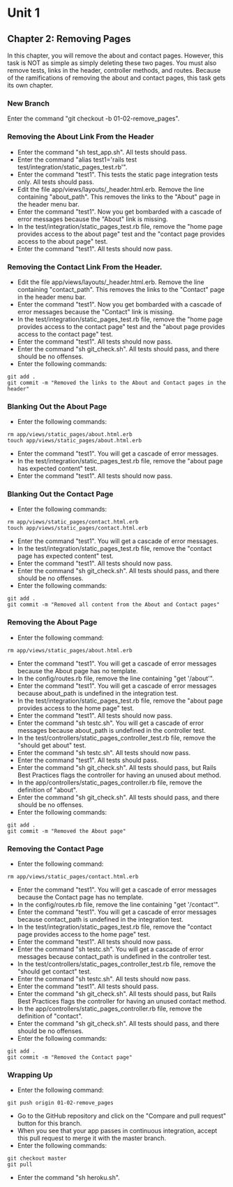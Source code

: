 # Unit 1
## Chapter 2: Removing Pages

In this chapter, you will remove the about and contact pages.  However, this task is NOT as simple as simply deleting these two pages.  You must also remove tests, links in the header, controller methods, and routes.  Because of the ramifications of removing the about and contact pages, this task gets its own chapter.

### New Branch
Enter the command "git checkout -b 01-02-remove_pages".

### Removing the About Link From the Header
* Enter the command "sh test_app.sh".  All tests should pass.
* Enter the command "alias test1='rails test test/integration/static_pages_test.rb'".
* Enter the command "test1".  This tests the static page integration tests only.  All tests should pass.
* Edit the file app/views/layouts/_header.html.erb.  Remove the line containing "about_path".  This removes the links to the "About" page in the header menu bar.
* Enter the command "test1".  Now you get bombarded with a cascade of error messages because the "About" link is missing.
* In the test/integration/static_pages_test.rb file, remove the "home page provides access to the about page" test and the "contact page provides access to the about page" test.
* Enter the command "test1".  All tests should now pass.

### Removing the Contact Link From the Header.
* Edit the file app/views/layouts/_header.html.erb.  Remove the line containing "contact_path".  This removes the links to the "Contact" page in the header menu bar.
* Enter the command "test1".  Now you get bombarded with a cascade of error messages because the "Contact" link is missing.
* In the test/integration/static_pages_test.rb file, remove the "home page provides access to the contact page" test and the "about page provides access to the contact page" test.
* Enter the command "test1".  All tests should now pass.
* Enter the command "sh git_check.sh".  All tests should pass, and there should be no offenses.
* Enter the following commands:
```
git add .
git commit -m "Removed the links to the About and Contact pages in the header"
```

### Blanking Out the About Page
* Enter the following commands:
```
rm app/views/static_pages/about.html.erb
touch app/views/static_pages/about.html.erb
```
* Enter the command "test1".  You will get a cascade of error messages.
* In the test/integration/static_pages_test.rb file, remove the "about page has expected content" test.
* Enter the command "test1".  All tests should now pass.

### Blanking Out the Contact Page
* Enter the following commands:
```
rm app/views/static_pages/contact.html.erb
touch app/views/static_pages/contact.html.erb
```
* Enter the command "test1".  You will get a cascade of error messages.
* In the test/integration/static_pages_test.rb file, remove the "contact page has expected content" test.
* Enter the command "test1".  All tests should now pass.
* Enter the command "sh git_check.sh".  All tests should pass, and there should be no offenses.
* Enter the following commands:
```
git add .
git commit -m "Removed all content from the About and Contact pages"
```

### Removing the About Page
* Enter the following command:
```
rm app/views/static_pages/about.html.erb
```
* Enter the command "test1".  You will get a cascade of error messages because the About page has no template.
* In the config/routes.rb file, remove the line containing "get '/about'".
* Enter the command "test1".  You will get a cascade of error messages because about_path is undefined in the integration test.
* In the test/integration/static_pages_test.rb file, remove the "about page provides access to the home page" test.
* Enter the command "test1".  All tests should now pass.
* Enter the command "sh testc.sh".  You will get a cascade of error messages because about_path is undefined in the controller test.
* In the test/controllers/static_pages_controller_test.rb file, remove the "should get about" test.
* Enter the command "sh testc.sh".  All tests should now pass.
* Enter the command "test1".  All tests should pass.
* Enter the command "sh git_check.sh".  All tests should pass, but Rails Best Practices flags the controller for having an unused about method.
* In the app/controllers/static_pages_controller.rb file, remove the definition of "about".
* Enter the command "sh git_check.sh".  All tests should pass, and there should be no offenses.
* Enter the following commands:
```
git add .
git commit -m "Removed the About page"
```

### Removing the Contact Page
* Enter the following command:
```
rm app/views/static_pages/contact.html.erb
```
* Enter the command "test1".  You will get a cascade of error messages because the Contact page has no template.
* In the config/routes.rb file, remove the line containing "get '/contact'".
* Enter the command "test1".  You will get a cascade of error messages because contact_path is undefined in the integration test.
* In the test/integration/static_pages_test.rb file, remove the "contact page provides access to the home page" test.
* Enter the command "test1".  All tests should now pass.
* Enter the command "sh testc.sh".  You will get a cascade of error messages because contact_path is undefined in the controller test.
* In the test/controllers/static_pages_controller_test.rb file, remove the "should get contact" test.
* Enter the command "sh testc.sh".  All tests should now pass.
* Enter the command "test1".  All tests should pass.
* Enter the command "sh git_check.sh".  All tests should pass, but Rails Best Practices flags the controller for having an unused contact method.
* In the app/controllers/static_pages_controller.rb file, remove the definition of "contact".
* Enter the command "sh git_check.sh".  All tests should pass, and there should be no offenses.
* Enter the following commands:
```
git add .
git commit -m "Removed the Contact page"
```
### Wrapping Up
* Enter the following command:
```
git push origin 01-02-remove_pages
```
* Go to the GitHub repository and click on the "Compare and pull request" button for this branch.
* When you see that your app passes in continuous integration, accept this pull request to merge it with the master branch.
* Enter the following commands:
```
git checkout master
git pull
```
* Enter the command "sh heroku.sh".
